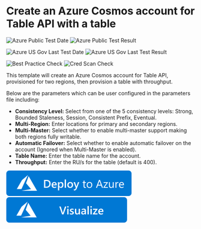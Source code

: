 # Create an Azure Cosmos account for Table API with a table

![Azure Public Test Date](https://azurequickstartsservice.blob.core.windows.net/badges/101-cosmosdb-table/PublicLastTestDate.svg)
![Azure Public Test Result](https://azurequickstartsservice.blob.core.windows.net/badges/101-cosmosdb-table/PublicDeployment.svg)

![Azure US Gov Last Test Date](https://azurequickstartsservice.blob.core.windows.net/badges/101-cosmosdb-table/FairfaxLastTestDate.svg)
![Azure US Gov Last Test Result](https://azurequickstartsservice.blob.core.windows.net/badges/101-cosmosdb-table/FairfaxDeployment.svg)

![Best Practice Check](https://azurequickstartsservice.blob.core.windows.net/badges/101-cosmosdb-table/BestPracticeResult.svg)
![Cred Scan Check](https://azurequickstartsservice.blob.core.windows.net/badges/101-cosmosdb-table/CredScanResult.svg)

This template will create an Azure Cosmos account for Table API, provisioned for two regions, then provision a table with throughput.

Below are the parameters which can be user configured in the parameters file including:

- **Consistency Level:** Select from one of the 5 consistency levels: Strong, Bounded Staleness, Session, Consistent Prefix, Eventual.
- **Multi-Region:** Enter locations for primary and secondary regions.
- **Multi-Master:** Select whether to enable multi-master support making both regions fully writable.
- **Automatic Failover:** Select whether to enable automatic failover on the account (Ignored when Multi-Master is enabled).
- **Table Name:** Enter the table name for the account.
- **Throughput:** Enter the RU/s for the table (default is 400).


[![Deploy To Azure](https://raw.githubusercontent.com/Azure/azure-quickstart-templates/master/1-CONTRIBUTION-GUIDE/images/deploytoazure.svg?sanitize=true)]("https://portal.azure.com/#create/Microsoft.Template/uri/https%3A%2F%2Fraw.githubusercontent.com%2FAzure%2Fazure-quickstart-templates%2Fmaster%2F101-cosmosdb-table%2Fazuredeploy.json")  [![Visualize](https://raw.githubusercontent.com/Azure/azure-quickstart-templates/master/1-CONTRIBUTION-GUIDE/images/visualizebutton.svg?sanitize=true)]("http://armviz.io/#/?load=https%3A%2F%2Fraw.githubusercontent.com%2FAzure%2Fazure-quickstart-templates%2Fmaster%2F101-cosmosdb-table%2Fazuredeploy.json")
    


    


